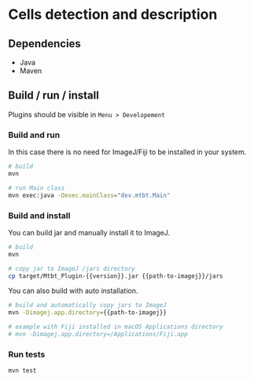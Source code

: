 # Cells detection and description

## Dependencies

- Java
- Maven

## Build / run / install

Plugins should be visible in `Menu > Developement`

### Build and run

In this case there is no need for ImageJ/Fiji to be installed in your system.

```sh
# build
mvn

# run Main class
mvn exec:java -Dexec.mainClass="dev.mtbt.Main"
```

### Build and install

You can build jar and manually install it to ImageJ.

```sh
# build
mvn

# copy jar to ImageJ /jars directory
cp target/Mtbt_Plugin-{{version}}.jar {{path-to-imagej}}/jars
```

You can also build with auto installation.

```sh
# build and automatically copy jars to ImageJ
mvn -Dimagej.app.directory={{path-to-imagej}}

# example with Fiji installed in macOS Applications directory
# mvn -Dimagej.app.directory=/Applications/Fiji.app
```

### Run tests

```sh
mvn test
```
